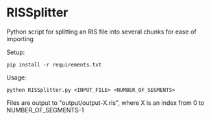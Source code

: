 # RISSplitter
Python script for splitting an RIS file into several chunks for ease of importing

Setup:
```console
pip install -r requirements.txt
```

Usage:
```console
python RISSplitter.py <INPUT_FILE> <NUMBER_OF_SEGMENTS>
```
Files are output to "output/output-X.ris", where X is an index from 0 to NUMBER_OF_SEGMENTS-1